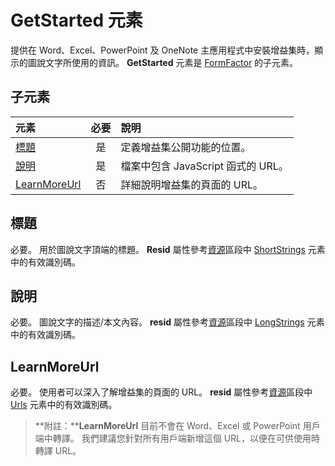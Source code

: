 ﻿# GetStarted 元素

提供在 Word、Excel、PowerPoint 及 OneNote 主應用程式中安裝增益集時，顯示的圖說文字所使用的資訊。 **GetStarted** 元素是 [FormFactor](./formfactor.md) 的子元素。

## 子元素

| 元素                       | 必要 | 說明                                        |
|:------------------------------|:--------:|:---------------------------------------------------|
| [標題](#標題)               | 是      | 定義增益集公開功能的位置。     |
| [說明](#說明)   | 是      | 檔案中包含 JavaScript 函式的 URL。|
| [LearnMoreUrl](#learnmoreurl) | 否       | 詳細說明增益集的頁面的 URL。   |


## 標題 
必要。 用於圖說文字頂端的標題。 **Resid** 屬性參考[資源](./resources.md)區段中 [ShortStrings](./resources.md#shortstrings) 元素中的有效識別碼。

## 說明
必要。 圖說文字的描述/本文內容。 **resid** 屬性參考[資源](./resources.md)區段中 [LongStrings](./resources.md#longstrings) 元素中的有效識別碼。

## LearnMoreUrl
必要。 使用者可以深入了解增益集的頁面的 URL。 **resid** 屬性參考[資源](./resources.md)區段中 [Urls](./resources.md#urls) 元素中的有效識別碼。

> **附註：****LearnMoreUrl** 目前不會在 Word、Excel 或 PowerPoint 用戶端中轉譯。 我們建議您針對所有用戶端新增這個 URL，以便在可供使用時轉譯 URL。 
